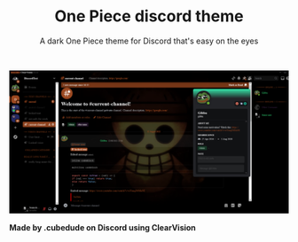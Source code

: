 <div align="center" dir="auto">
<h1 align="center">One Piece discord theme</h1>
<p align="center">A dark One Piece theme for Discord that's easy on the eyes</p>
</div>
<br>

![theme preview](https://github.com/GCubeDude/One-Piece-Discord-Theme/blob/main/One%20Piece%20Theme%20Preview.png)


**Made by .cubedude on Discord using ClearVision**
